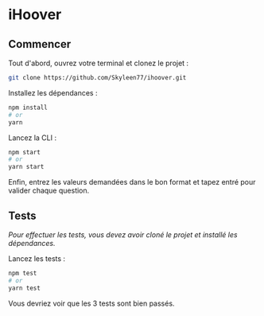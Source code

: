 # iHoover

## Commencer

Tout d'abord, ouvrez votre terminal et clonez le projet :

```bash
git clone https://github.com/Skyleen77/ihoover.git
```

Installez les dépendances :

```bash
npm install
# or
yarn
```

Lancez la CLI :

```bash
npm start
# or
yarn start
```

Enfin, entrez les valeurs demandées dans le bon format et tapez entré pour valider chaque question.

## Tests

_Pour effectuer les tests, vous devez avoir cloné le projet et installé les dépendances._

Lancez les tests :

```bash
npm test
# or
yarn test
```

Vous devriez voir que les 3 tests sont bien passés.
